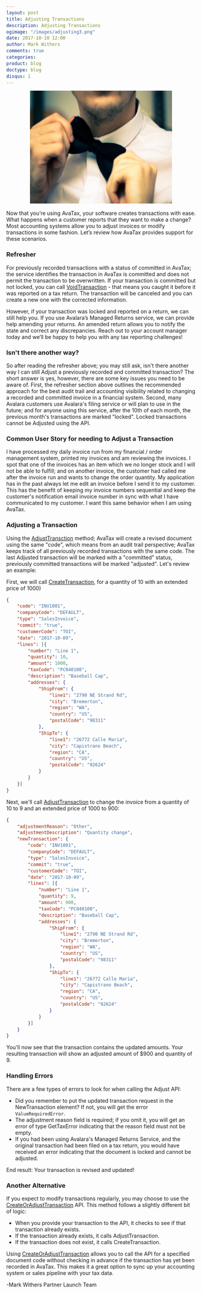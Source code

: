 ```yaml
---
layout: post
title: Adjusting Transactions
description: Adjusting Transactions
ogimage: "/images/adjusting3.png"
date: 2017-10-10 12:00
author: Mark Withers
comments: true
categories:
product: blog
doctype: blog
disqus: 1
---
```


<center><img src="/images/adjusting3.jpg" height="300" width="75%"/></center>

Now that you’re using AvaTax, your software creates transactions with ease.  What happens when a customer reports that they want to make a change?  Most accounting systems allow you to adjust invoices or modify transactions in some fashion.  Let’s review how AvaTax provides support for these scenarios.

<h3>Refresher</h3>
For previously recorded transactions with a status of committed in AvaTax; the service identifies the transaction in AvaTax is committed and does not permit the transaction to be overwritten.  If your transaction is committed but not locked, you can call <a href="">VoidTransaction</a> - that means you caught it before it was reported on a tax return. The transaction will be canceled and you can create a new one with the corrected information.

However, if your transaction was locked and reported on a return, we can still help you. If you use Avalara’s Managed Returns service, we can provide help amending your returns. An amended return allows you to notify the state and correct any discrepancies. Reach out to your account manager today and we’ll be happy to help you with any tax reporting challenges!

<h3>Isn't there another way?</h3>
So after reading the refresher above; you may still ask, isn't there another way I can still Adjust a previously recorded and committed transaction?  The short answer is yes, however, there are some key issues you need to be aware of.  First, the refresher section above outlines the recommended approach for the best audit trail and accounting visibility related to changing a recorded and committed invoice in a financial system.  Second, many Avalara customers use Avalara's filing service or will plan to use in the future; and for anyone using this service, after the 10th of each month, the previous month's transactions are marked "locked".  Locked transactions cannot be Adjusted using the API.  

<h3>Common User Story for needing to Adjust a Transaction</h3>
I have processed my daily invoice run from my financial / order management system, printed my invoices and am reviewing the invoices.  I spot that one of the invoices has an item which we no longer stock and I will not be able to fulfill; and on another invoice, the customer had called me after the invoice run and wants to change the order quantity.  My application has in the past always let me edit an invoice before I send it to my customer.  This has the benefit of keeping my invoice numbers sequential and keep the customer's notification email invoice number in sync with what I have communicated to my customer.  I want this same behavior when I am using AvaTax.

<h3>Adjusting a Transaction</h3>
Using the <a href="/api-reference/avatax/rest/v2/methods/Transactions/AdjustTransaction/">AdjustTransction</a> method; AvaTax will create a revised document using the same "code", which means from an audit trail perspective; AvaTax keeps track of all previously recorded transactions with the same code.  The last Adjusted transaction will be marked with a "committed" status, previously committed transactions will be marked "adjusted".  Let's review an example:

First, we will call <a href="/api-reference/avatax/rest/v2/methods/Transactions/CreateTransaction/">CreateTransaction</a>, for a quantity of 10 with an extended price of 1000)
```json
{
    "code": "INV1001",
    "companyCode": "DEFAULT",
    "type": "SalesInvoice",
    "commit": "true",
    "customerCode": "TOI",
    "date": "2017-10-09",
    "lines": [{
        "number": "Line 1",
        "quantity": 10,
        "amount": 1000,
        "taxCode": "PC040100",
        "description": "Baseball Cap",
        "addresses": {
            "ShipFrom": {
                "line1": "2790 NE Strand Rd",
                "city": "Bremerton",
                "region": "WA",
                "country": "US",
                "postalCode": "98311"
            },
            "ShipTo": {
                "line1": "26772 Calle Maria",
                "city": "Capistrano Beach",
                "region": "CA",
                "country": "US",
                "postalCode": "92624"
            }
        }
    }]
}
```

Next, we'll call <a href="/api-reference/avatax/rest/v2/methods/Transactions/AdjustTransaction/">AdjustTransaction</a> to change the invoice from a quantity of 10 to 9 and an extended price of 1000 to 900:
```json
{
    "adjustmentReason": "Other",
    "adjustmentDescription": "Quantity change",
    "newTransaction": {
        "code": "INV1001",
        "companyCode": "DEFAULT",
        "type": "SalesInvoice",
        "commit": "true",
        "customerCode": "TOI",
        "date": "2017-10-09",
        "lines": [{
            "number": "Line 1",
            "quantity": 9,
            "amount": 900,
            "taxCode": "PC040100",
            "description": "Baseball Cap",
            "addresses": {
                "ShipFrom": {
                    "line1": "2790 NE Strand Rd",
                    "city": "Bremerton",
                    "region": "WA",
                    "country": "US",
                    "postalCode": "98311"
                },
                "ShipTo": {
                    "line1": "26772 Calle Maria",
                    "city": "Capistrano Beach",
                    "region": "CA",
                    "country": "US",
                    "postalCode": "92624"
                }
            }
        }]
    }
}
```
You'll now see that the transaction contains the updated amounts.  Your resulting transaction will show an adjusted amount of $900 and quantity of 9.

<h3>Handling Errors</h3>
There are a few types of errors to look for when calling the Adjust API:
<ul class="normal">
    <li>Did you remember to put the updated transaction request in the NewTransaction element?  If not, you will get the error <code>ValueRequiredError</code>.</li>
    <li>The adjustment reason field is required; if you omit it, you will get an error of type GetTaxError indicating that the reason field must not be empty.</li>
    <li>If you had been using Avalara's Managed Returns Service, and the original transaction had been filed on a tax return, you would have received an error indicating that the document is locked and cannot be adjusted.</li>
</ul>
End result: Your transaction is revised and updated!

<h3>Another Alternative</h3>
If you expect to modify transactions regularly, you may choose to use the <a href="/api-reference/avatax/rest/v2/methods/Transactions/CreateOrAdjustTransaction/">CreateOrAdjustTransaction</a> API.  This method follows a slightly different bit of logic:
<ul class="normal">
    <li>When you provide your transaction to the API, it checks to see if that transaction already exists.</li>
    <li>If the transaction already exists, it calls AdjustTransaction.</li>
    <li>If the transaction does not exist, it calls CreateTransaction.</li>
</ul>

Using <a href="/api-reference/avatax/rest/v2/methods/Transactions/CreateOrAdjustTransaction/">CreateOrAdjustTransaction</a> allows you to call the API for a specified document code without checking in advance if the transaction has yet been recorded in AvaTax.  This makes it a great option to sync up your accounting system or sales pipeline with your tax data.

-Mark Withers Partner Launch Team